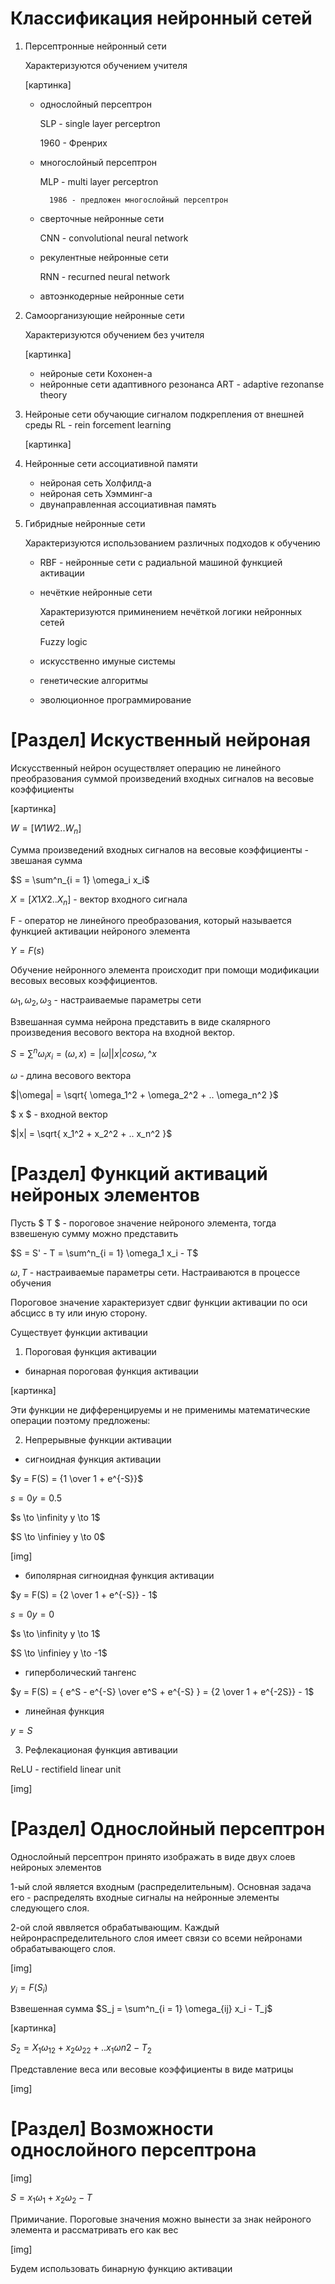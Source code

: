 # Классификация нейронный сетей

1. Персептронные нейронный сети

	Характеризуются обучением учителя
	
	[картинка]

	- однослойный персептрон

		SLP - single layer perceptron
		
		1960 - Френрих
		
	- многослойный персептрон

		MLP - multi layer perceptron

			1986 - предложен многослойный персептрон
			
	- сверточные нейронные сети

		CNN - convolutional neural network
		
	- рекулентные нейронные сети

		RNN - recurned neural network
		
	- автоэнкодерные нейронные сети

2. Самоорганизующие нейронные сети

	Характеризуются обучением без учителя
	
	[картинка]
	
	- нейроные сети Кохонен-а
	- нейронные сети адаптивного резонанса
		ART - adaptive rezonanse theory
		
3. Нейроные сети обучающие сигналом подкрепления от внешней среды
	RL - rein forcement learning
	
	[картинка]
	
4. Нейронные сети ассоциативной памяти
	- нейроная сеть Холфилд-а
	- нейроная сеть Хэмминг-а
	- двунаправленная ассоциативная память
	
5. Гибридные нейронные сети

	Характеризуются использованием различных подходов к обучению
	
	- RBF - нейронные сети с радиальной машиной функцией активации
	- нечёткие нейронные сети
	
		Характеризуются приминением нечёткой логики нейронных сетей
		
		Fuzzy logic
		
	- искусственно имуные системы
	- генетические алгоритмы
	- эволюционное программирование
	
# [Раздел] Искуственный нейроная

Искусственный нейрон осуществляет операцию не линейного преобразования суммой произведений входных сигналов на весовые коэффициенты

[картинка]

$W = [W1 W2 .. W_n]$

Сумма произведений входных сигналов на весовые коэффициенты - звешаная сумма

$S = \sum^n_{i = 1} \omega_i x_i$

$X = [X1 X2 .. X_n]$ - вектор входного сигнала

F - оператор не линейного преобразования, который называется функцией активации нейроного элемента

$Y = F(s)$

Обучение нейронного элемента происходит при помощи модификации весовых весовых коэффициентов.

$\omega_1, \omega_2, \omega_3$ - настраиваемые параметры сети

Взвешанная сумма нейрона представить в виде скалярного произведения весового вектора на входной вектор.

$S = \sum^n \omega_i x_i = (\omega, x) = |\omega| |x| cos \omega, \^ x$

$\omega$ - длина весового вектора

$|\omega| = \sqrt{ \omega_1^2 + \omega_2^2 + .. \omega_n^2 }$

$ x $ - входной вектор

$|x| = \sqrt{ x_1^2 + x_2^2 + .. x_n^2 }$

# [Раздел] Функций активаций нейроных элементов

Пусть $ T $ - пороговое значение нейроного элемента, тогда взвешеную сумму можно представить

$S = S' - T = \sum^n_{i = 1} \omega_1 x_i - T$

$\omega, T$ - настраиваемые параметры сети. Настраиваются в процессе обучения

Пороговое значение характеризует сдвиг функции активации по оси абсцисс в ту или иную сторону.

Существует функции активации

1. Пороговая функция активации

- бинарная пороговая функция активации

[картинка]

Эти функции не дифференцируемы и не применимы математические операции поэтому предложены:

2. Непрерывные функции активации

- сигноидная функция активации

$y = F(S) = {1 \over 1 + e^{-S}}$

$s = 0 y = 0.5$

$s \to \infinity y \to 1$

$S \to \infiniey y \to 0$

[img]

- биполярная сигноидная функция активации

$y = F(S) = {2 \over 1 + e^{-S}} - 1$

$s = 0 y = 0$

$s \to \infinity y \to 1$

$S \to \infiniey y \to -1$

- гиперболический тангенс

$y = F(S) = { e^S - e^{-S} \over e^S + e^{-S} } = {2 \over 1 + e^{-2S}} - 1$

- линейная функция

$y = S$

3. Рефлекационая функция автивации 

ReLU - rectifield linear unit

[img]

# [Раздел] Однослойный персептрон

Однослойный персептрон принято изображать в виде двух слоев нейроных элементов

1-ый слой является входным (распределительным). Основная задача его - распределять входные сигналы на нейронные элементы следующего слоя.

2-ой слой яввляется обрабатывающим. Каждый нейронраспределительного слоя имеет связи со всеми нейронами обрабатывающего слоя.

[img]

$y_i = F(S_i)$

Взвешенная сумма $S_j = \sum^n_{i = 1} \omega_{ij} x_i - T_j$

[картинка]

$S_2 = X_1 \omega_{12} + x_2 \omega_{22} + .. x_1 \omega{n2} - T_2$

Представление веса или весовые коэффициенты в виде матрицы

[img]

# [Раздел] Возможности однослойного персептрона

[img]

$S = x_1 \omega_1 + x_2 \omega_2 - T$

Примичание. Пороговые значения можно вынести за знак нейроного элемента и рассматривать его как вес

[img]

Будем использовать бинарную функцию активации
